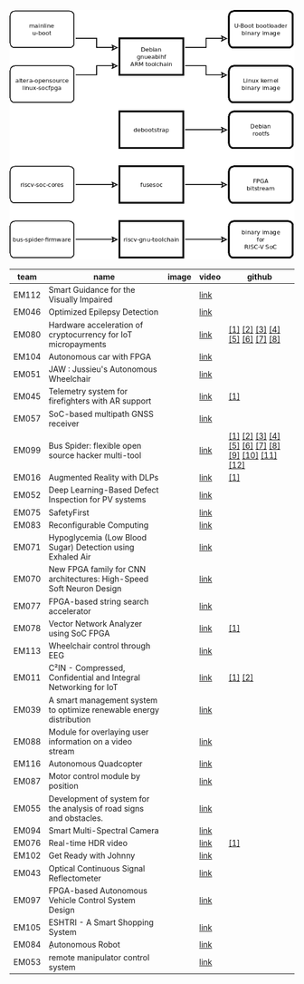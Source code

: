 ![Alt text](de10-nano-bus-spider-dev-flow.png?raw=true "Title")

| team | name | image | video | github |
| --- | --- | --- | --- | --- |
| EM112 | Smart Guidance for the Visually Impaired |  | [link](https://youtu.be/xzjE42pkOlg) |  |
| EM046 | Optimized Epilepsy Detection |  | [link](https://youtu.be/hKjjswbzkeg) |  |
| EM080 | Hardware acceleration of cryptocurrency for IoT micropayments |  | [link](https://youtu.be/JJRlwTJHBCg) |  [[1]](https://github.com/iotaledger) [[2]](https://github.com/habpygo/mam.client.go) [[3]](https://github.com/LampaLab/iota_fpga) [[4]](https://github.com/iotaledger/ccurl) [[5]](https://github.com/iotaledger/giota) [[6]](https://github.com/LampaLab/iota_fpga/releases/tag/v0.2) [[7]](https://github.com/LampaLab/iota_fpga/releases/tag/v0.1) [[8]](https://github.com/mit-dci/tangled-curl/blob/master/vuln-iota.md) |
| EM104 | Autonomous car with FPGA |  | [link](https://youtu.be/WYyDdFlxsEc) |  |
| EM051 | JAW : Jussieu's Autonomous Wheelchair |  | [link](None) |  |
| EM045 | Telemetry system for firefighters with AR support |  | [link](https://youtu.be/sDeycnJib30) |  [[1]](https://github.com/sparkfun/SparkFun_MAX3010x_Sensor_Library) |
| EM057 | SoC-based multipath GNSS receiver |  | [link](https://youtu.be/0l_kAB0exQ8) |  |
| EM099 | Bus Spider: flexible open source hacker multi-tool |  | [link](https://youtu.be/xk4pjrGDSXQ) |  [[1]](https://github.com/miet-riscv-workgroup/de10-nano-bus-spider-bld-quartus) [[2]](https://github.com/open-design/riscv-soc-cores/tree/master/cores/gpio) [[3]](https://github.com/frantony/bus-spider-firmware) [[4]](https://github.com/cliffordwolf/picorv32) [[5]](https://github.com/open-design/riscv-soc-cores/tree/master/cores/wb_ram) [[6]](https://github.com/miet-riscv-workgroup/de10-nano-bus-spider) [[7]](https://github.com/open-design/riscv-soc-cores) [[8]](https://github.com/miet-riscv-workgroup/rv32-simple-soc) [[9]](https://github.com/miet-riscv-workgroup/de10-nano-bus-spider/blob/master/doc/de10-nano-bus-spider-dev-flow.md) [[10]](https://github.com/olofk/uart16550) [[11]](https://github.com/olofk/fusesoc) [[12]](https://github.com/olofk/or1k_bootloaders) |
| EM016 | Augmented Reality with DLPs |  | [link](https://youtu.be/4d6LFX8uEeM) |  [[1]](https://github.com/bqUAB/em016) |
| EM052 | Deep Learning-Based Defect Inspection for PV systems |  | [link](None) |  |
| EM075 | SafetyFirst |  | [link](None) |  |
| EM083 | Reconfigurable Computing |  | [link](https://youtu.be/Xx68ZzuEs3U) |  |
| EM071 | Hypoglycemia (Low Blood Sugar) Detection using Exhaled Air |  | [link](None) |  |
| EM070 | New FPGA family for CNN architectures: High-Speed Soft Neuron Design |  | [link](https://youtu.be/HXHPNGpTcjc) |  |
| EM077 | FPGA-based string search accelerator |  | [link](https://youtu.be/whjF8LiX4ns) |  |
| EM078 | Vector Network Analyzer using SoC FPGA |  | [link](https://www.youtube.com/watch?v=BvW69keXv7Y) |  [[1]](https://github.com/tvShushtov/em078_vector_analyzer) |
| EM113 | Wheelchair control through EEG |  | [link](None) |  |
| EM011 | C²IN - Compressed, Confidential and Integral Networking for IoT |  | [link](None) |  [[1]](https://github.com/tymonx/logic) [[2]](https://github.com/tymonx/virtio) |
| EM039 | A smart management system to optimize renewable energy distribution |  | [link](https://youtu.be/QJS5YOm-H7o) |  |
| EM088 | Module for overlaying user information on a video stream |  | [link](None) |  |
| EM116 | Autonomous Quadcopter |  | [link](None) |  |
| EM087 | Motor control module by position |  | [link](None) |  |
| EM055 | Development of system for the analysis of road signs and obstacles. |  | [link](https://youtu.be/mbIrRnck-Jo) |  |
| EM094 | Smart Multi-Spectral Camera |  | [link](https://www.youtube.com/channel/UCtlbKaSXPp1f1BJONbDOZVw?view_as=subscriber) |  |
| EM076 | Real-time HDR video |  | [link](https://youtu.be/eDJqN0iBZNc) |  [[1]](https://github.com/sh-vlad/FPGA_rtime_HDR_video) |
| EM102 | Get Ready with Johnny |  | [link](https://youtu.be/KNkspKmuXjQ) |  |
| EM043 | Optical Continuous Signal Reflectometer |  | [link](https://youtu.be/AW0CwieZ1Y4) |  |
| EM097 | FPGA-based Autonomous Vehicle Control System Design |  | [link](https://youtu.be/X7ZbEZY9Vog) |  |
| EM105 | ESHTRI - A Smart Shopping System |  | [link](https://youtu.be/Vf-giC6XfBk) |  |
| EM084 | ِِAutonomous  Robot |  | [link](https://youtu.be/a_ve2Q63vjI) |  |
| EM053 | remote manipulator control system |  | [link](https://youtu.be/5bSbPyHdiVg) |  |

